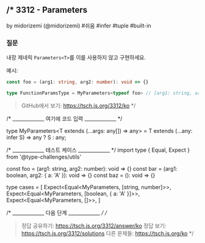 /*
  3312 - Parameters
  -------
  by midorizemi (@midorizemi) #쉬움 #infer #tuple #built-in

  ### 질문

  내장 제네릭 `Parameters<T>`를 이를 사용하지 않고 구현하세요.

  예시:

  ```ts
  const foo = (arg1: string, arg2: number): void => {}

  type FunctionParamsType = MyParameters<typeof foo> // [arg1: string, arg2: number]
  ```

  > GitHub에서 보기: https://tsch.js.org/3312/ko
*/

/* _____________ 여기에 코드 입력 _____________ */

type MyParameters<T extends (...args: any[]) => any> = T extends (...any: infer S) => any ? S : any;

/* _____________ 테스트 케이스 _____________ */
import type { Equal, Expect } from '@type-challenges/utils'

const foo = (arg1: string, arg2: number): void => {}
const bar = (arg1: boolean, arg2: { a: 'A' }): void => {}
const baz = (): void => {}

type cases = [
  Expect<Equal<MyParameters<typeof foo>, [string, number]>>,
  Expect<Equal<MyParameters<typeof bar>, [boolean, { a: 'A' }]>>,
  Expect<Equal<MyParameters<typeof baz>, []>>,
]

/* _____________ 다음 단계 _____________ */
/*
  > 정답 공유하기: https://tsch.js.org/3312/answer/ko
  > 정답 보기: https://tsch.js.org/3312/solutions
  > 다른 문제들: https://tsch.js.org/ko
*/
 